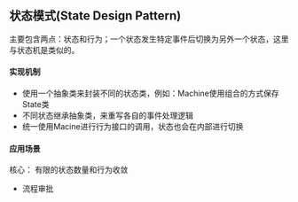 ## 状态模式(State Design Pattern)

主要包含两点：状态和行为；一个状态发生特定事件后切换为另外一个状态，这里与状态机是类似的。

#### 实现机制

- 使用一个抽象类来封装不同的状态类，例如：Machine使用组合的方式保存State类
- 不同状态继承抽象类，来重写各自的事件处理逻辑
- 统一使用Macine进行行为接口的调用，状态也会在内部进行切换

#### 应用场景

核心： 有限的状态数量和行为收敛

- 流程审批